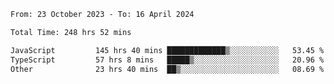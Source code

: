 

<!--START_SECTION:waka-->

```txt
From: 23 October 2023 - To: 16 April 2024

Total Time: 248 hrs 52 mins

JavaScript         145 hrs 40 mins █████████████▒░░░░░░░░░░░   53.45 %
TypeScript         57 hrs 8 mins   █████▒░░░░░░░░░░░░░░░░░░░   20.96 %
Other              23 hrs 40 mins  ██▒░░░░░░░░░░░░░░░░░░░░░░   08.69 %
```

<!--END_SECTION:waka-->
